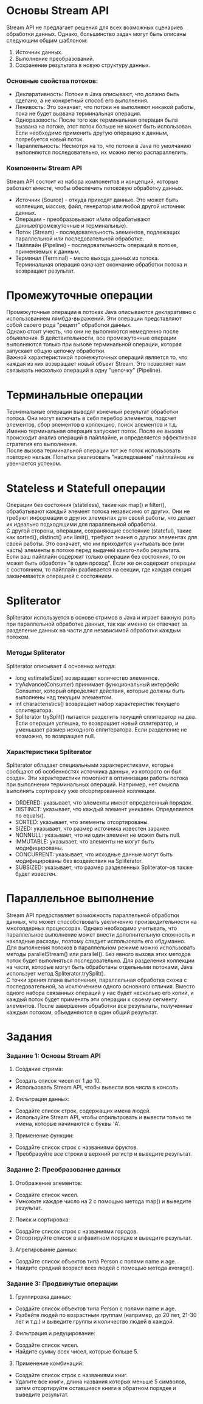 # Основы Stream API
  Stream API не предлагает решения для всех возможных сценариев обработки данных. Однако, большинство задач могут быть описаны следующим общим шаблоном:  
1. Источник данных.
2. Выполнение преобразований.
3. Сохранение результата в новую структуру данных.

### Основные свойства потоков:

* Декларативность: Потоки в Java описывают, что должно быть сделано, а не конкретный способ его выполнения.
* Ленивость: Это означает, что потоки не выполняют никакой работы, пока не будет вызвана терминальная операция.
* Одноразовость: После того как терминальная операция была вызвана на потоке, этот поток больше не может быть использован. Если необходимо применить другую операцию к данным, потребуется новый поток.
* Параллельность: Несмотря на то, что потоки в Java по умолчанию выполняются последовательно, их можно легко распараллелить.

### Компоненты Stream API
  Stream API состоит из набора компонентов и концепций, которые работают вместе, чтобы обеспечить потоковую обработку данных.  
* Источник (Source) - откуда приходят данные. Это может быть коллекция, массив, файл, генератор или любой другой источник данных.
* Операции - преобразовывают и/или обрабатывают данные(промежуточные и терминальные).
* Поток (Stream) - последовательность элементов, подлежащих параллельной или последовательной обработке.
* Пайплайн (Pipeline) - последовательность операций в потоке, применяемых к данным.
* Терминал (Terminal) - место выхода данных из потока. Терминальная операция означает окончание обработки потока и возвращает результат.

# Промежуточные операции
  Промежуточные операции в потоках Java описываются декларативно с использованием лямбда-выражений. Эти операции представляют собой своего рода "рецепт" обработки данных.  
Однако стоит учесть, что они не выполняются немедленно после объявления. В действительности, все промежуточные операции выполняются только при вызове терминальной операции, которая запускает общую цепочку обработки.  
Важной характеристикой промежуточных операций является то, что каждая из них возвращает новый объект Stream. Это позволяет нам связывать несколько операций в одну "цепочку" (Pipeline).  
# Терминальные операции
  Терминальные операции выводят конечный результат обработки потока. Они могут включать в себя перебор элементов, подсчет элементов, сбор элементов в коллекцию, поиск элементов и т.д.  
Именно терминальная операция запускает поток. После ее вызова происходит анализ операций в пайплайне, и определяется эффективная стратегия его выполнения.  
После вызова терминальной операции тот же поток использовать повторно нельзя. Попытка реализовать "наследование" пайплайнов не увенчается успехом.   
# Stateless и Statefull операции
  Операции без состояния (stateless), такие как map() и filter(), обрабатывают каждый элемент потока независимо от других. Они не требуют информации о других элементах для своей работы, что делает их идеально подходящими для параллельной обработки.  
  С другой стороны, операции, сохраняющие состояние (stateful), такие как sorted(), distinct() или limit(), требуют знания о других элементах для своей работы. Это означает, что им приходится учитывать все (или часть) элементы в потоке перед выдачей какого-либо результата.  
Если ваш пайплайн содержит только операции без состояния, то он может быть обработан "в один проход". Если же он содержит операции с состоянием, то пайплайн разбивается на секции, где каждая секция заканчивается операцией с состоянием.  
# Spliterator
  Spliterator используется в основе стримов в Java и играет важную роль при параллельной обработке данных, так как именно он отвечает за разделение данных на части для независимой обработки каждым потоком.  
### Методы Spliterator
  Spliterator описывает 4 основных метода:  
* long estimateSize() возвращает количество элементов.
* tryAdvance(Consumer) принимает функциональный интерфейс Consumer, который определяет действия, которые должны быть выполнены над текущим элементом.
* int characteristics() возвращает набор характеристик текущего сплитератора.
* Spliterator<T> trySplit() пытается разделить текущий сплитератор на два. Если операция успешна, то возвращает новый сплитератор, и уменьшает размер исходного сплитератора. Если разделение не возможно, то возвращает null.

### Характеристики Spliterator
  Spliterator обладает специальными характеристиками, которые сообщают об особенностях источника данных, из которого он был создан. Эти характеристики помогают в оптимизации работы потока при выполнении терминальных операций. Например, нет смысла выполнять сортировку уже отсортированной коллекции.  
* ORDERED: указывает, что элементы имеют определенный порядок.
* DISTINCT: указывает, что каждый элемент уникален. Определяется по equals().
* SORTED: указывает, что элементы отсортированы.
* SIZED: указывает, что размер источника известен заранее.
* NONNULL: указывает, что ни один элемент не может быть null.
* IMMUTABLE: указывает, что элементы не могут быть модифицированы.
* CONCURRENT: указывает, что исходные данные могут быть модифицированы без воздействия на Spliterator.
* SUBSIZED: указывает, что размер разделенных Spliterator-ов также будет известен.

# Параллельное выполнение
  Stream API предоставляет возможность параллельной обработки данных, что может способствовать увеличению производительности на многоядерных процессорах. Однако необходимо учитывать, что параллельное выполнение может внести дополнительную сложность и накладные расходы, поэтому следует использовать его обдуманно.  
  Для выполнения потоков в параллельном режиме можно использовать методы parallelStream() или parallel(). Без явного вызова этих методов поток будет выполняться последовательно. Для разделения коллекции на части, которые могут быть обработаны отдельными потоками, Java использует метод Spliterator.trySplit().  
  С точки зрения плана выполнения, параллельная обработка схожа с последовательной, за исключением одного основного отличия. Вместо одного набора связанных операций у нас будет несколько его копий, и каждый поток будет применять эти операции к своему сегменту элементов. После завершения обработки все результаты, полученные каждым потоком, объединяются в один общий результат.

# Задания
### Задание 1: Основы Stream API
1. Создание стрима:  
* Создать список чисел от 1 до 10.
* Использовать Stream API, чтобы вывести все числа в консоль.
2. Фильтрация данных:  
* Создайте список строк, содержащих имена людей.
* Используйте Stream API, чтобы отфильтровать и вывести только те имена, которые начинаются с буквы 'A'.
3. Применение функции:  
* Создайте список строк с названиями фруктов.
* Преобразуйте все строки в верхний регистр и выведите результат.
### Задание 2: Преобразование данных
1. Отображение элементов:  
* Создайте список чисел.
* Умножьте каждое число на 2 с помощью метода map() и выведите результат.
2. Поиск и сортировка:  
* Создайте список строк с названиями городов.
* Отсортируйте список в алфавитном порядке и выведите результат.
3. Агрегирование данных:  
* Создайте список объектов типа Person с полями name и age.
* Найдите средний возраст всех людей с помощью метода average().
### Задание 3: Продвинутые операции
1. Группировка данных:  
* Создайте список объектов типа Person с полями name и age.
* Разбейте людей по возрастным группам (например, до 20 лет, 21-30 лет и т.д.) и выведите группы и количество людей в каждой.
2. Фильтрация и редуцирование:  
* Создайте список чисел.
* Найдите сумму всех чисел, которые больше 5.
3. Применение комбинаций:  
* Создайте список строк с названиями книг.
* Удалите все книги, длина названия которых меньше 5 символов, затем отсортируйте оставшиеся книги в обратном порядке и выведите результат.
